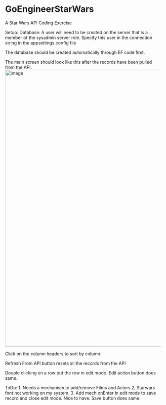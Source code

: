 # GoEngineerStarWars
A Star Wars API Coding Exercise

Setup:
  Database:  A user will need to be created on the server that is a member of the sysadmin server role.  Specify this user in the connection string in the appsettings.config file 

  The database should be created automatically through EF code first.

  The main screen should look like this after the records have been pulled from the API.
  <img width="1861" height="897" alt="image" src="https://github.com/user-attachments/assets/1877f6c6-0591-4190-94ae-8838ddce1e5b" />

  Click on the column headers to sort by column.

  Refresh From API button resets all the records from the API

  Douple clicking on a row put the row in edit mode.  Edit action button does same.

  ToDo:  1. Needs a mechanism to add/remove Films and Actors
        2. Starwars font not working on my system.
        3.  Add mech onEnter in edit mode to save record and close edit mode.  Nice to have.  Save button does same.



